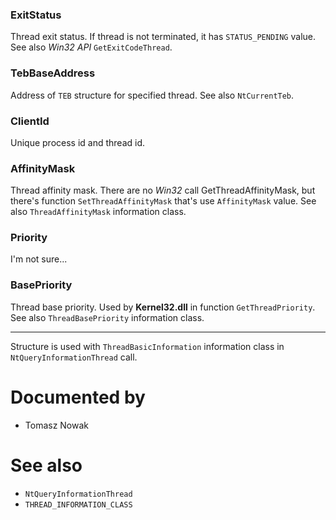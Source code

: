 ### ExitStatus

Thread exit status. If thread is not terminated, it has `STATUS_PENDING` value. See also *Win32 API* `GetExitCodeThread`.

### TebBaseAddress

Address of `TEB` structure for specified thread. See also `NtCurrentTeb`.

### ClientId

Unique process id and thread id.

### AffinityMask

Thread affinity mask. There are no *Win32* call GetThreadAffinityMask, but there's function `SetThreadAffinityMask` that's use `AffinityMask` value. See also `ThreadAffinityMask` information class.

### Priority

I'm not sure...

### BasePriority

Thread base priority. Used by **Kernel32.dll** in function `GetThreadPriority`. See also `ThreadBasePriority` information class.

---

Structure is used with `ThreadBasicInformation` information class in `NtQueryInformationThread` call.

# Documented by

* Tomasz Nowak

# See also

* `NtQueryInformationThread`
* `THREAD_INFORMATION_CLASS`

